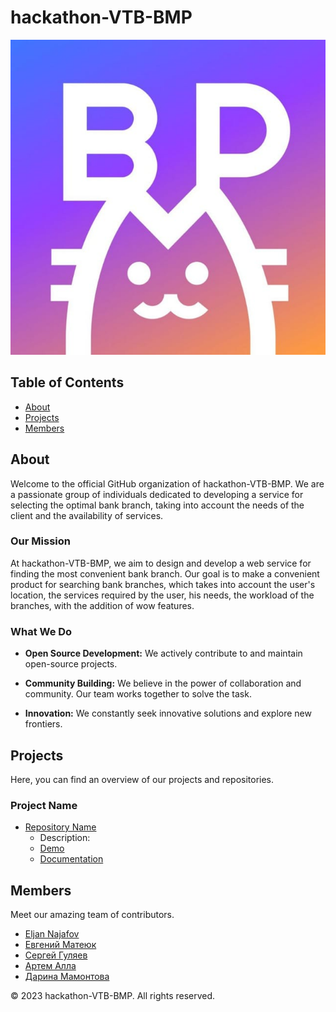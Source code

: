 # hackathon-VTB-BMP

![Logo](https://github.com/hackathon-VTB-BMP/.github/blob/main/logo.jpeg)


## Table of Contents
- [About](#about)
- [Projects](#projects)
- [Members](#members)
  
## About
Welcome to the official GitHub organization of hackathon-VTB-BMP. We are a passionate group of individuals dedicated to developing a service for selecting the optimal bank branch, taking into account the needs of the client and the availability of services.

### Our Mission

At hackathon-VTB-BMP, we aim to design and develop a web service for finding the most convenient bank branch. Our goal is to make a convenient product for searching bank branches, which takes into account the user's location, the services required by the user, his needs, the workload of the branches, with the addition of wow features.

### What We Do

- **Open Source Development:** We actively contribute to and maintain open-source projects.

- **Community Building:** We believe in the power of collaboration and community. Our team works together to solve the task.

- **Innovation:** We constantly seek innovative solutions and explore new frontiers.


## Projects
Here, you can find an overview of our projects and repositories.

### Project Name
- [Repository Name](https://github.com/)
  - Description: 
  - [Demo](https://link-to-demo-if-available.com)
  - [Documentation](https://link-to-docs-if-available.com)


## Members
Meet our amazing team of contributors.

- [Eljan Najafov](https://github.com/Dr-EljanNajafov)
- [Евгений Матеюк](https://github.com/jEUGENEdev)
- [Сергей Гуляев](https://github.com/GulyaevSergey)
- [Артем Алла](https://github.com/2headAV)
- [Дарина Мамонтова](https://github.com/damarkize)


© 2023 hackathon-VTB-BMP. All rights reserved.
